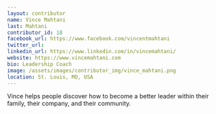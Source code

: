```yaml
---
layout: contributor
name: Vince Mahtani
last: Mahtani
contributor_id: 18
facebook_url: https://www.facebook.com/vincentmahtani
twitter_url: 
linkedin_url: https://www.linkedin.com/in/vincemahtani/
website: https://www.vincemahtani.com
bio: Leadership Coach
image: /assets/images/contributor_img/vince_mahtani.png
location: St. Louis, MO, USA
---
```


Vince helps people discover how to become a better leader within their family, their company, and their community. 